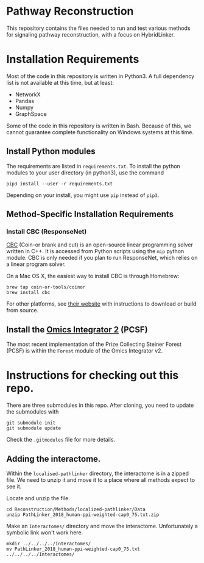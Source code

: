 # Pathway Reconstruction

This repository contains the files needed to run and test various methods for
signaling pathway reconstruction, with a focus on HybridLinker.

# Installation Requirements

Most of the code in this repository is written in Python3. A full dependency list
is not available at this time, but at least:

* NetworkX
* Pandas
* Numpy
* GraphSpace

Some of the code in this repository is written in Bash. Because of this, we cannot
guarantee complete functionality on Windows systems at this time.

## Install Python modules

The requirements are listed in `requirements.txt`. To install the python modules to your user directory (in python3), use the command

```
pip3 install --user -r requirements.txt
```

Depending on your install, you might use `pip` instead of `pip3`.

## Method-Specific Installation Requirements

### Install CBC (ResponseNet)

[CBC](https://github.com/coin-or/Cbc) (Coin-or brank and cut) is an open-source linear programming solver written in C++. It is accessed from Python scripts using the `mip` python module.  CBC is only needed if you plan to run ResponseNet, which relies on a linear program solver. 

On a Mac OS X, the easiest way to install CBC is through Homebrew:

```
brew tap coin-or-tools/coinor
brew install cbc
```

For other platforms, see [their website](https://github.com/coin-or/Cbc) with instructions to download or build from source. 

## Install the [Omics Integrator 2](https://github.com/fraenkel-lab/OmicsIntegrator2) (PCSF)

The most recent implementation of the Prize Collecting Steiner Forest (PCSF) is within the `Forest` module of the Omics Integrator v2.    

# Instructions for checking out this repo.

There are three submodules in this repo.  After cloning, you need to update the submodules with

```
git submodule init
git submodule update
```

Check the `.gitmodules` file for more details.

## Adding the interactome.

Within the `localised-pathlinker` directory, the interactome is in a zipped file. We need to unzip it and move it to a place where all methods expect to see it.

Locate and unzip the file.
```
cd Reconstruction/Methods/localized-pathlinker/Data
unzip PathLinker_2018_human-ppi-weighted-cap0_75.txt.zip
```

Make an `Interactomes/` directory and move the interactome. Unfortunately a symbolic link won't work here.
```
mkdir ../../../../Interactomes/
mv PathLinker_2018_human-ppi-weighted-cap0_75.txt ../../../../Interactomes/
```
